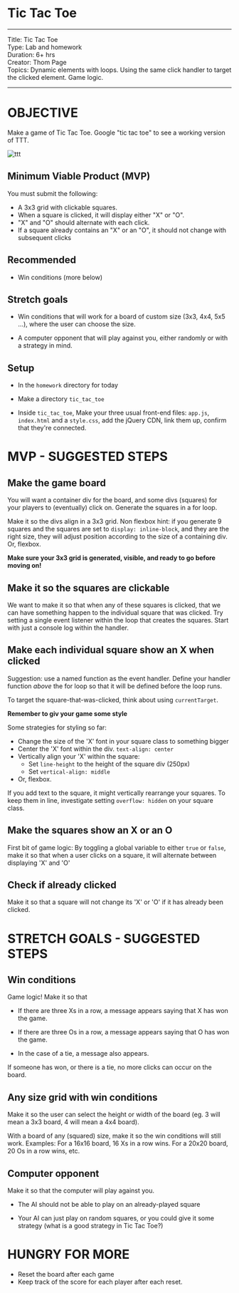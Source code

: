 # Tic Tac Toe

<hr>
Title: Tic Tac Toe<br>
Type: Lab and homework <br>
Duration: 6+ hrs<br>
Creator: Thom Page<br>
Topics: Dynamic elements with loops. Using the same click handler to target the clicked element. Game logic. <br>
<hr>

# OBJECTIVE

Make a game of Tic Tac Toe. Google "tic tac toe" to see a working version of TTT.

![ttt](https://i.imgur.com/LL8gc53.png)

## Minimum Viable Product (MVP)

You must submit the following:

* A 3x3 grid with clickable squares.
* When a square is clicked, it will display either "X" or "O".
* "X" and "O" should alternate with each click.
* If a square already contains an "X" or an "O", it should not change with subsequent clicks

## Recommended

* Win conditions (more below)

## Stretch goals

* Win conditions that will work for a board of custom size (3x3, 4x4, 5x5 ...), where the user can choose the size.

* A computer opponent that will play against you, either randomly or with a strategy in mind. 

## Setup

* In the `homework` directory for today

* Make a directory `tic_tac_toe`

* Inside `tic_tac_toe`, Make your three usual front-end files: `app.js`, `index.html` and a `style.css`, add the jQuery CDN, link them up, confirm that they're connected.


# MVP - SUGGESTED STEPS

## Make the game board

You will want a container div for the board, and some divs (squares) for your players to (eventually) click on. Generate the squares in a for loop.

Make it so the divs align in a 3x3 grid. Non flexbox hint: if you generate 9 squares and the squares are set to `display: inline-block`, and they are the right size, they will adjust position according to the size of a containing div. Or, flexbox.

**Make sure your 3x3 grid is generated, visible, and ready to go before moving on!**

## Make it so the squares are clickable

We want to make it so that when any of these squares is clicked, that we can have something happen to the individual square that was clicked. Try setting a single event listener within the loop that creates the squares. Start with just a console log within the handler.


## Make each individual square show an X when clicked

Suggestion: use a named function as the event handler. Define your handler function _above_ the for loop so that it will be defined before the loop runs.

To target the square-that-was-clicked, think about using `currentTarget`.

**Remember to giv your game some style**

Some strategies for styling so far:

* Change the size of the 'X' font in your square class to something bigger
* Center the 'X' font within the div. `text-align: center`
* Vertically align your 'X' within the square:
	* Set `line-height` to the height of the square div (250px)
	* Set `vertical-align: middle`
* Or, flexbox.

If you add text to the square, it might vertically rearrange your squares. To keep them in line, investigate setting `overflow: hidden` on your square class.


## Make the squares show an X or an O

First bit of game logic: By toggling a global variable to either `true` or `false`, make it so that when a user clicks on a square, it will alternate between displaying 'X' and 'O'

## Check if already clicked

Make it so that a square will not change its 'X' or 'O' if it has already been clicked.

# STRETCH GOALS - SUGGESTED STEPS

## Win conditions

Game logic! Make it so that
 
* If there are three Xs in a row, a message appears saying that X has won the game.
 
* If there are three Os in a row, a message appears saying that O has won the game.

* In the case of a tie, a message also appears.

If someone has won, or there is a tie, no more clicks can occur on the board.


## Any size grid with win conditions

Make it so the user can select the height or width of the board (eg. 3 will mean a 3x3 board, 4 will mean a 4x4 board).

With a board of any (squared) size, make it so the win conditions will still work. Examples: For a 16x16 board, 16 Xs in a row wins. For a 20x20 board, 20 Os in a row wins, etc.


## Computer opponent

Make it so that the computer will play against you.

* The AI should not be able to play on an already-played square

* Your AI can just play on random squares, or you could give it some strategy (what is a good strategy in Tic Tac Toe?)


# HUNGRY FOR MORE

* Reset the board after each game
* Keep track of the score for each player after each reset.

